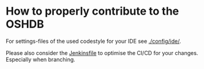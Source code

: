 # How to properly contribute to the OSHDB

For settings-files of the used codestyle for your IDE see [./config/ide/](/config/ide/IDE-Settings.md).

Please also consider the [Jenkinsfile](Jenkinsfile) to optimise the CI/CD for your changes. Especially when branching.
